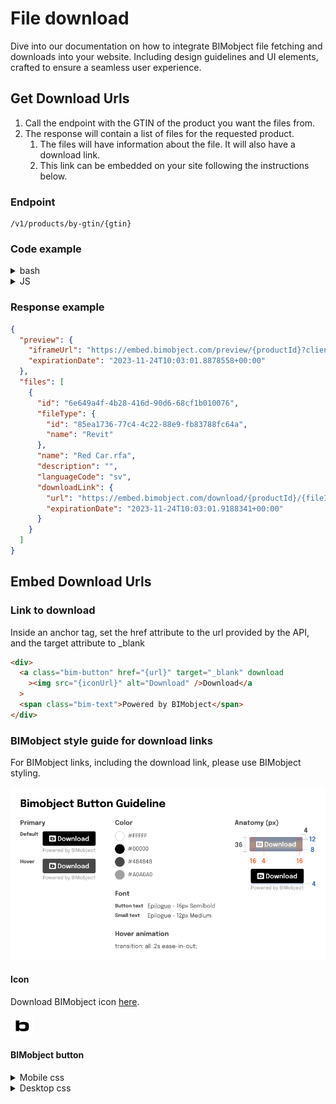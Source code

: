 # File download

Dive into our documentation on how to integrate BIMobject file fetching and downloads into your website. Including design guidelines and UI elements, crafted to ensure a seamless user experience.

## Get Download Urls

1. Call the endpoint with the GTIN of the product you want the files from.
2. The response will contain a list of files for the requested product.
   1. The files will have information about the file. It will also have a download link.
   2. This link can be embedded on your site following the instructions below.

### Endpoint

```
/v1/products/by-gtin/{gtin}
```

### Code example

<details><summary>bash</summary>

- Include the token in an authorization header. `Authorization: Bearer {access_token}`

```bash
curl -H "Authorization: Bearer XXXXX" https://embed-api.bimobject.com/v1/products/by-gtin/XXXXX
```

</details>

<details><summary>JS</summary>

- Include the token in an authorization header. `Authorization: Bearer {access_token}`

```javascript
const response = await fetch(
  `https://embed-api.bimobject.com/v1/products/by-gtin/${gtin}`,
  {
    headers: {
      Authorization: `Bearer ${clientCredentialsToken}`,
    },
  }
);
```

</details>

### Response example

```json
{
  "preview": {
    "iframeUrl": "https://embed.bimobject.com/preview/{productId}?clientId={clientId}",
    "expirationDate": "2023-11-24T10:03:01.8878558+00:00"
  },
  "files": [
    {
      "id": "6e649a4f-4b28-416d-90d6-68cf1b010076",
      "fileType": {
        "id": "85ea1736-77c4-4c22-88e9-fb83788fc64a",
        "name": "Revit"
      },
      "name": "Red Car.rfa",
      "description": "",
      "languageCode": "sv",
      "downloadLink": {
        "url": "https://embed.bimobject.com/download/{productId}/{fileId}?clientId={clientId}",
        "expirationDate": "2023-11-24T10:03:01.9188341+00:00"
      }
    }
  ]
}
```

## Embed Download Urls

### Link to download

Inside an anchor tag, set the href attribute to the url provided by the API, and the target attribute to \_blank

```html
<div>
  <a class="bim-button" href="{url}" target="_blank" download
    ><img src="{iconUrl}" alt="Download" />Download</a
  >
  <span class="bim-text">Powered by BIMobject</span>
</div>
```

### BIMobject style guide for download links

For BIMobject links, including the download link, please use BIMobject styling.

<img src="./bimobject-button-guidelines.png" alt="BIMobject buttons guideline" />

#### Icon

Download BIMobject icon <a href="../../assets/icons/bimobject-logo.svg">here</a>.

<img src="../../assets/icons/bimobject-logo.svg" alt="BIMobject logo"/>

#### BIMobject button

<details><summary>Mobile css</summary>
<br>
<img src="../../assets/img/bim-button-mobile.svg" alt="Example BIMobject mobile button"/>
<br>

```css
.bim-button {
  display: flex;
  justify-content: center;
  align-items: center;
  gap: 0.5rem;
  background-color: #000;
  border: 1px solid #000;
  border-radius: 0.25rem;
  color: #fff;
  cursor: pointer;
  min-height: 36px;
  padding: 0 0.5rem;
  min-width: 132px;
  width: 100%;
  text-decoration: none;
}

.bim-button:hover {
  background-color: #484848;
  border: 1px solid #484848;
}

.bim-text {
  color: #a0a0a0;
  font-size: 0.75rem;
  font-weight: 500;
}
```

</details>

<details><summary>Desktop css</summary>
<br>
The only difference from the mobile button is the width.
<br><br>
<img src="../../assets/img/bim-button-desktop.svg" alt="Example BIMobject desktop button"/>
<br>

```css
.bim-button {
  display: flex;
  justify-content: center;
  align-items: center;
  gap: 0.5rem;
  background-color: #000;
  border: 1px solid #000;
  border-radius: 0.25rem;
  color: #fff;
  cursor: pointer;
  min-height: 36px;
  padding: 0 0.5rem;
  min-width: 132px;
  width: max-content;
  text-decoration: none;
}

.bim-button:hover {
  background-color: #484848;
  border: 1px solid #484848;
}

.bim-text {
  color: #a0a0a0;
  font-size: 0.75rem;
  font-weight: 500;
}
```

</details>
